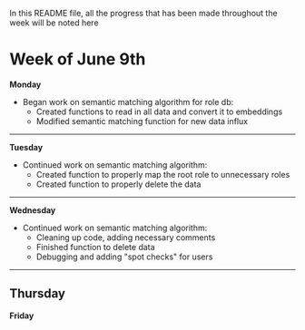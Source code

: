 In this README file, all the progress that has been made throughout the week will be noted here

# Week of June 9th
**Monday**
- Began work on semantic matching algorithm for role db:
  - Created functions to read in all data and convert it to embeddings
  - Modified semantic matching function for new data influx
---
**Tuesday**
- Continued work on semantic matching algorithm:
    - Created function to properly map the root role to unnecessary roles
    - Created function to properly delete the data
---
**Wednesday**
- Continued work on semantic matching algorithm:
  - Cleaning up code, adding necessary comments
  - Finished function to delete data
  - Debugging and adding "spot checks" for users
---
**Thursday**
---
**Friday**

